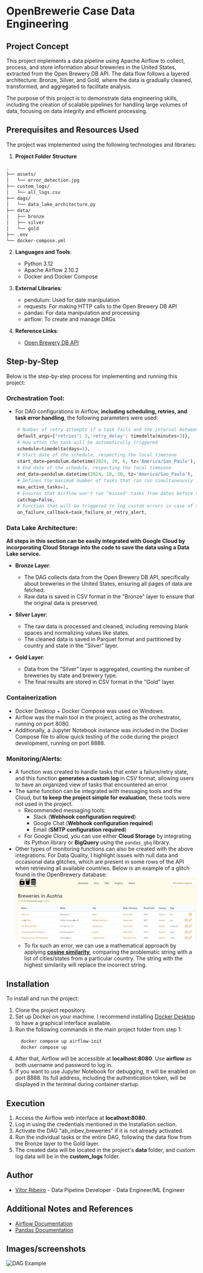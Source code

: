 # OpenBrewerie Case Data Engineering

## Project Concept
This project implements a data pipeline using Apache Airflow to collect, process, and store information about breweries in the United States, extracted from the Open Brewery DB API. The data flow follows a layered architecture: Bronze, Silver, and Gold, where the data is gradually cleaned, transformed, and aggregated to facilitate analysis.

The purpose of this project is to demonstrate data engineering skills, including the creation of scalable pipelines for handling large volumes of data, focusing on data integrity and efficient processing.

## Prerequisites and Resources Used
The project was implemented using the following technologies and libraries:

1. **Project Folder Structure**

  ```
  .
  ├── assets/
  │   └── error_detection.jpg
  ├── custom_logs/
  │   └── all_logs.csv
  ├── dags/
  │   └── data_lake_architecture.py
  ├── data/
  │   ├── bronze
  │   ├── silver
  │   └── gold
  ├── .env
  └── docker-compose.yml
  ```

2. **Languages and Tools**:
   - Python 3.12
   - Apache Airflow 2.10.2
   - Docker and Docker Compose

3. **External Libraries**:
   - pendulum: Used for date manipulation
   - requests: For making HTTP calls to the Open Brewery DB API
   - pandas: For data manipulation and processing
   - airflow: To create and manage DAGs

4. **Reference Links**:
   - [Open Brewery DB API](https://www.openbrewerydb.org/)
   
## Step-by-Step
Below is the step-by-step process for implementing and running this project:

### **Orchestration Tool**:
- For DAG configurations in Airflow, **including scheduling, retries, and task error handling**, the following parameters were used:
```py
    # Number of retry attempts if a task fails and the interval between retries
    default_args={"retries": 2,'retry_delay': timedelta(minutes=3)},
    # How often the task will be automatically triggered
    schedule=timedelta(days=1),
    # Start date of the schedule, respecting the local timezone
    start_date=pendulum.datetime(2024, 10, 6, tz='America/Sao_Paulo'),
    # End date of the schedule, respecting the local timezone
    end_date=pendulum.datetime(2024, 10, 30, tz='America/Sao_Paulo'),
    # Defines the maximum number of tasks that can run simultaneously
    max_active_tasks=1,
    # Ensures that Airflow won't run "missed" tasks from dates before the start_date
    catchup=False,
    # Function that will be triggered to log custom errors in case of task failure
    on_failure_callback=task_failure_or_retry_alert, 
```

### **Data Lake Architecture**:
  **All steps in this section can be easily integrated with Google Cloud by incorporating Cloud Storage into the code to save the data using a Data Lake service.**
  - **Bronze Layer**:
    - The DAG collects data from the Open Brewery DB API, specifically about breweries in the United States, ensuring all pages of data are fetched.
    - Raw data is saved in CSV format in the "Bronze" layer to ensure that the original data is preserved.
   
  - **Silver Layer**:
    - The raw data is processed and cleaned, including removing blank spaces and normalizing values like states.
    - The cleaned data is saved in Parquet format and partitioned by country and state in the "Silver" layer.

  - **Gold Layer**:
    - Data from the "Silver" layer is aggregated, counting the number of breweries by state and brewery type.
    - The final results are stored in CSV format in the "Gold" layer.

### **Containerization**
  - Docker Desktop + Docker Compose was used on Windows.
  - Airflow was the main tool in the project, acting as the orchestrator, running on port 8080.
  - Additionally, a Jupyter Notebook instance was included in the Docker Compose file to allow quick testing of the code during the project development, running on port 8888.

### **Monitoring/Alerts**:
  - A function was created to handle tasks that enter a failure/retry state, and this function **generates a custom log** in CSV format, allowing users to have an organized view of tasks that encountered an error.
  - The same function can be integrated with messaging tools and the Cloud, but **to keep the project simple for evaluation**, these tools were not used in the project.
    - Recommended messaging tools:
      - Slack (**Webhook configuration required**)
      - Google Chat (**Webhook configuration required**)
      - Email (**SMTP configuration required**)
    - For Google Cloud, you can use either **Cloud Storage** by integrating its Python library or **BigQuery** using the `pandas_gbq` library.
  - Other types of monitoring functions can also be created with the above integrations. For Data Quality, I highlight issues with null data and occasional data glitches, which are present in some rows of the API when retrieving all available countries. Below is an example of a glitch found in the OpenBrewery database:
    ![Error Detection](https://github.com/MrVtR/openbrewerie-case-data-engineering/blob/main/assets/error_detection.jpg)
    - To fix such an error, we can use a mathematical approach by applying [**cosine similarity**](https://nishtahir.com/fuzzy-string-matching-using-cosine-similarity/), comparing the problematic string with a list of cities/states from a particular country. The string with the highest similarity will replace the incorrect string.

## Installation
To install and run the project:

1. Clone the project repository.
2. Set up Docker on your machine. I recommend installing [Docker Desktop](https://www.docker.com/products/docker-desktop/) to have a graphical interface available.
3. Run the following commands in the main project folder from step 1:
    ```
      docker compose up airflow-init
      docker compose up  
     ```
4. After that, Airflow will be accessible at **localhost:8080**. Use **airflow** as both username and password to log in.
5. If you want to use Jupyter Notebook for debugging, it will be enabled on port 8888. Its full address, including the authentication token, will be displayed in the terminal during container startup.

## Execution
1. Access the Airflow web interface at **localhost:8080**.
2. Log in using the credentials mentioned in the Installation section.
3. Activate the DAG "ab_inbev_breweries" if it is not already activated.
4. Run the individual tasks or the entire DAG, following the data flow from the Bronze layer to the Gold layer.
5. The created data will be located in the project's **data** folder, and custom log data will be in the **custom_logs** folder.

## Author
* [Vítor Ribeiro](https://github.com/MrVtR) - Data Pipeline Developer - Data Engineer/ML Engineer

## Additional Notes and References
- [Airflow Documentation](https://airflow.apache.org/docs/)
- [Pandas Documentation](https://pandas.pydata.org/docs/)

## Images/screenshots
![DAG Example](https://github.com/seuprojeto/imagens/dag_exemplo.png)
